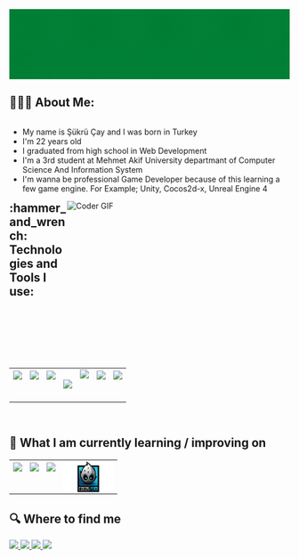 <img src="https://raw.githubusercontent.com/sukrubeyy/sukrubeyy/main/Adsız%20tasarım.gif" align="center">

 <h2 align="left">👨🏻‍💻 About Me:</h2>

   <div height="auto"  width="600" style="float:left">
   <ul> 
      <li>My name is Şükrü Çay and I was born in Turkey </li>
      <li>I'm 22 years old</li>
      <li>I graduated from high school in Web Development </li>
      <li>I'm a 3rd student at Mehmet Akif University departmant of Computer Science And Information System</li>
      <li> I'm wanna be professional Game Developer because of this learning a few game engine. For Example; Unity, Cocos2d-x, Unreal Engine 4</li>    
   </ul>
 </div>
      
<img src="https://media.giphy.com/media/SWoSkN6DxTszqIKEqv/giphy.gif" alt="Coder GIF" width="400" height="300" align="right">

<h2 align="left">:hammer_and_wrench: Technologies and Tools I use:</h2>
<div style style="width:100%; height:auto;">
 
 
  <table>
 <tr>
  <td><img src="https://img.icons8.com/color/50/000000/c-sharp-logo.png" height="50" style="float:left"/></td>
  <td><img src="https://img.icons8.com/color/50/000000/c-programming.png"height="50" style="float:left"/></td>
  <td><img src="https://img.icons8.com/color/50/000000/html-5--v1.png" height="50" style="float:left"/></td>
  <td><img src="https://img.icons8.com/color/50/000000/css3.png" height="50"/></td>
  <td><img src="https://img.icons8.com/nolan/50/unity.png" height="55" style="float:left"/></td>
  <td><img src="https://img.icons8.com/dusk/50/000000/sql.png" height="50" style="float:left"/></td>
  <td><img src="https://img.icons8.com/color/50/000000/blender-3d.png" height="50" style="float:left"/></td>
  </tr>
  </table>


<div>

<br>
<h2 align="left">📖 What I am currently learning / improving on </h2>
 
<div style style="width:100%; height:auto;">
 
 <table>
 <tr>
  <td style="border:none;"><img src="https://img.icons8.com/color/50/000000/c-plus-plus-logo.png" height="50" style="float:left"/></td>
  <td><img src="https://img.icons8.com/nolan/50/unreal-engine.png" height="50" style="float:left"/></td>
  <td><img src="https://img.icons8.com/color/50/000000/python--v2.png" height="50" style="float:left"/></td>
  <td><img src="https://raw.githubusercontent.com/sukrubeyy/sukrubeyy/main/png-clipart-cocos2d-game-engine-c-video-game-unity-entex-selectagame-game-logo-removebg-preview.png" height="55" width="90" style="float:left"/></td>
  </tr>
  </table>
<div>
 
 
 
 <h2 align="left"> 🔍  Where to find me </h2>
 <div align="left">
  <a href="https://www.instagram.com/sukru.beyy/">
   <img src="https://img.shields.io/badge/instagram-E4405F.svg?style=for-the-badge&logo=instagram&logoColor=white"/>
  </a>
  
  
  <a href="https://www.linkedin.com/in/şükrü-çay-a0a8461a3/" > 
   <img src="https://img.shields.io/badge/linkedin-0077B5.svg?style=for-the-badge&logo=linkedin&logoColor=white"/> 
  </a>
  
  <a href="https://twitter.com/sukrubeyyy"> 
   <img src="https://img.shields.io/badge/twitter-1DA1F2.svg?style=for-the-badge&logo=twitter&logoColor=white"/> 
  </a>
  
   <a href="mailto:sukru.beyy@outlook.com">
  <img src="https://img.shields.io/badge/e‑mail-D14836.svg?style=for-the-badge&logo=GMail&logoColor=white"/>
    </a>


 </div>
